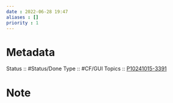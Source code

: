 ```yaml
---
date : 2022-06-28 19:47
aliases : []
priority : 1
---
```

# Metadata
Status :: #Status/Done
Type :: #CF/GUI 
Topics :: [P10241015-3391](https://jira.internal.synopsys.com/browse/P10241015-3391)
# Note
